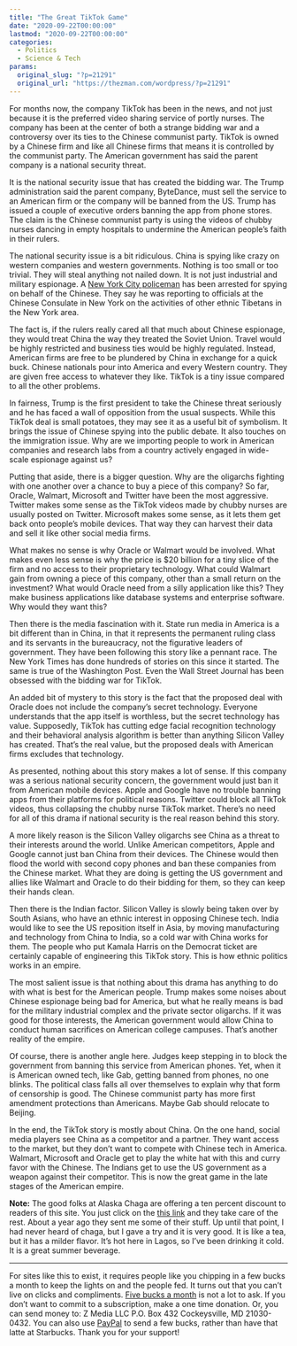 ```yaml
---
title: "The Great TikTok Game"
date: "2020-09-22T00:00:00"
lastmod: "2020-09-22T00:00:00"
categories:
  - Politics
  - Science & Tech
params:
  original_slug: "?p=21291"
  original_url: "https://thezman.com/wordpress/?p=21291"
---
```


For months now, the company TikTok has been in the news, and not just
because it is the preferred video sharing service of portly nurses. The
company has been at the center of both a strange bidding war and a
controversy over its ties to the Chinese communist party. TikTok is
owned by a Chinese firm and like all Chinese firms that means it is
controlled by the communist party. The American government has said the
parent company is a national security threat.

It is the national security issue that has created the bidding war. The
Trump administration said the parent company, ByteDance, must sell the
service to an American firm or the company will be banned from the US.
Trump has issued a couple of executive orders banning the app from phone
stores. The claim is the Chinese communist party is using the videos of
chubby nurses dancing in empty hospitals to undermine the American
people’s faith in their rulers.

The national security issue is a bit ridiculous. China is spying like
crazy on western companies and western governments. Nothing is too small
or too trivial. They will steal anything not nailed down. It is not just
industrial and military espionage. A <a
href="https://www.cnbc.com/2020/09/21/nypd-cop-charged-with-acting-as-china-agent.html"
rel="noopener noreferrer" target="_blank">New York City policeman</a>
has been arrested for spying on behalf of the Chinese. They say he was
reporting to officials at the Chinese Consulate in New York on the
activities of other ethnic Tibetans in the New York area.

The fact is, if the rulers really cared all that much about Chinese
espionage, they would treat China the way they treated the Soviet Union.
Travel would be highly restricted and business ties would be highly
regulated. Instead, American firms are free to be plundered by China in
exchange for a quick buck. Chinese nationals pour into America and every
Western country. They are given free access to whatever they like.
TikTok is a tiny issue compared to all the other problems.

In fairness, Trump is the first president to take the Chinese threat
seriously and he has faced a wall of opposition from the usual suspects.
While this TikTok deal is small potatoes, they may see it as a useful
bit of symbolism. It brings the issue of Chinese spying into the public
debate. It also touches on the immigration issue. Why are we importing
people to work in American companies and research labs from a country
actively engaged in wide-scale espionage against us?

Putting that aside, there is a bigger question. Why are the oligarchs
fighting with one another over a chance to buy a piece of this company?
So far, Oracle, Walmart, Microsoft and Twitter have been the most
aggressive. Twitter makes some sense as the TikTok videos made by chubby
nurses are usually posted on Twitter. Microsoft makes some sense, as it
lets them get back onto people’s mobile devices. That way they can
harvest their data and sell it like other social media firms.

What makes no sense is why Oracle or Walmart would be involved. What
makes even less sense is why the price is $20 billion for a tiny slice
of the firm and no access to their proprietary technology. What could
Walmart gain from owning a piece of this company, other than a small
return on the investment? What would Oracle need from a silly
application like this? They make business applications like database
systems and enterprise software. Why would they want this?

Then there is the media fascination with it. State run media in America
is a bit different than in China, in that it represents the permanent
ruling class and its servants in the bureaucracy, not the figurative
leaders of government. They have been following this story like a
pennant race. The New York Times has done hundreds of stories on this
since it started. The same is true of the Washington Post. Even the Wall
Street Journal has been obsessed with the bidding war for TikTok.

An added bit of mystery to this story is the fact that the proposed deal
with Oracle does not include the company’s secret technology. Everyone
understands that the app itself is worthless, but the secret technology
has value. Supposedly, TikTok has cutting edge facial recognition
technology and their behavioral analysis algorithm is better than
anything Silicon Valley has created. That’s the real value, but the
proposed deals with American firms excludes that technology.

As presented, nothing about this story makes a lot of sense. If this
company was a serious national security concern, the government would
just ban it from American mobile devices. Apple and Google have no
trouble banning apps from their platforms for political reasons. Twitter
could block all TikTok videos, thus collapsing the chubby nurse TikTok
market. There’s no need for all of this drama if national security is
the real reason behind this story.

A more likely reason is the Silicon Valley oligarchs see China as a
threat to their interests around the world. Unlike American competitors,
Apple and Google cannot just ban China from their devices. The Chinese
would then flood the world with second copy phones and ban these
companies from the Chinese market. What they are doing is getting the US
government and allies like Walmart and Oracle to do their bidding for
them, so they can keep their hands clean.

Then there is the Indian factor. Silicon Valley is slowly being taken
over by South Asians, who have an ethnic interest in opposing Chinese
tech. India would like to see the US reposition itself in Asia, by
moving manufacturing and technology from China to India, so a cold war
with China works for them. The people who put Kamala Harris on the
Democrat ticket are certainly capable of engineering this TikTok story.
This is how ethnic politics works in an empire.

The most salient issue is that nothing about this drama has anything to
do with what is best for the American people. Trump makes some noises
about Chinese espionage being bad for America, but what he really means
is bad for the military industrial complex and the private sector
oligarchs. If it was good for those interests, the American government
would allow China to conduct human sacrifices on American college
campuses. That’s another reality of the empire.

Of course, there is another angle here. Judges keep stepping in to block
the government from banning this service from American phones. Yet, when
it is American owned tech, like Gab, getting banned from phones, no one
blinks. The political class falls all over themselves to explain why
that form of censorship is good. The Chinese communist party has more
first amendment protections than Americans. Maybe Gab should relocate to
Beijing.

In the end, the TikTok story is mostly about China. On the one hand,
social media players see China as a competitor and a partner. They want
access to the market, but they don’t want to compete with Chinese tech
in America. Walmart, Microsoft and Oracle get to play the white hat with
this and curry favor with the Chinese. The Indians get to use the US
government as a weapon against their competitor. This is now the great
game in the late stages of the American empire.

**Note:** The good folks at Alaska Chaga are offering a ten percent
discount to readers of this site. You just click on the
<a href="https://alaskachaga.us/discount/ZMAN" rel="noopener noreferrer"
target="_blank">this link</a> and they take care of the rest. About a
year ago they sent me some of their stuff. Up until that point, I had
never heard of chaga, but I gave a try and it is very good. It is like a
tea, but it has a milder flavor. It’s hot here in Lagos, so I’ve been
drinking it cold. It is a great summer beverage.

------------------------------------------------------------------------

For sites like this to exist, it requires people like you chipping in a
few bucks a month to keep the lights on and the people fed. It turns out
that you can’t live on clicks and compliments.
<a href="https://www.subscribestar.com/the-z-blog"
rel="noopener noreferrer" target="_blank">Five bucks a month</a> is not
a lot to ask. If you don’t want to commit to a subscription, make a one
time donation. Or, you can send money to: Z Media LLC P.O. Box 432
Cockeysville, MD 21030-0432. You can also use <a
href="https://www.paypal.com/cgi-bin/webscr?cmd=_s-xclick&amp;hosted_button_id=UDAS2Q8JYA6CN&amp;source=url"
rel="noopener noreferrer" target="_blank">PayPal</a> to send a few
bucks, rather than have that latte at Starbucks. Thank you for your
support!
